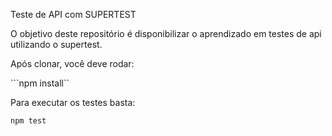 Teste de API com SUPERTEST

O objetivo deste repositório é disponibilizar o aprendizado em testes de api utilizando o supertest.

Após clonar, você deve rodar:

```npm install``

Para executar os testes basta:

```npm test```